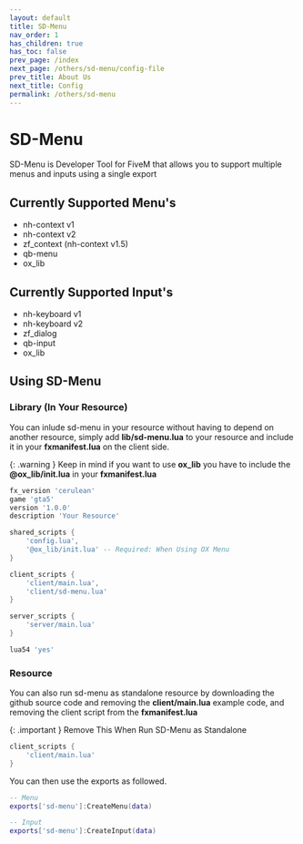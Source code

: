 ```yaml
---
layout: default
title: SD-Menu
nav_order: 1
has_children: true
has_toc: false
prev_page: /index
next_page: /others/sd-menu/config-file
prev_title: About Us
next_title: Config
permalink: /others/sd-menu
---
```


# SD-Menu

SD-Menu is Developer Tool for FiveM that allows you to support multiple menus and inputs using a single export

## Currently Supported Menu's
- nh-context v1
- nh-context v2
- zf_context (nh-context v1.5)
- qb-menu
- ox_lib

## Currently Supported Input's
- nh-keyboard v1
- nh-keyboard v2
- zf_dialog
- qb-input
- ox_lib

## Using SD-Menu

### Library (In Your Resource)
You can inlude sd-menu in your resource without having to depend on another resource, simply add **lib/sd-menu.lua** to your resource and include it in your **fxmanifest.lua** on the client side.

{: .warning }
Keep in mind if you want to use **ox_lib** you have to include the **@ox_lib/init.lua** in your **fxmanifest.lua**

```lua
fx_version 'cerulean'
game 'gta5'
version '1.0.0'
description 'Your Resource'

shared_scripts {
    'config.lua',
    '@ox_lib/init.lua' -- Required: When Using OX Menu
}

client_scripts {
    'client/main.lua',
    'client/sd-menu.lua'
}

server_scripts {
    'server/main.lua'
}

lua54 'yes'
```

### Resource
You can also run sd-menu as standalone resource by downloading the github source code and removing the **client/main.lua** example code, and removing the client script from the **fxmanifest.lua**

{: .important }
Remove This When Run SD-Menu as Standalone

```lua
client_scripts {
    'client/main.lua'
}
```

You can then use the exports as followed.
```lua
-- Menu
exports['sd-menu']:CreateMenu(data)

-- Input
exports['sd-menu']:CreateInput(data)
```